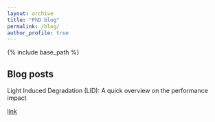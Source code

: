 ```yaml
---
layout: archive
title: "PhD blog"
permalink: /blog/
author_profile: true
---
```


{% include base_path %}


## Blog posts

<a url=/blog/lid_blog/>Light Induced Degradation (LID): A quick overview on the performance impact</a>

<a href="https://github.com/AlexandreHugoMathieu/pvfault_detection">link</a>